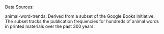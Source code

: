 Data Sources:

animal-word-trends:
Derived from a subset of the Google Books Initiative. The subset tracks the publication frequencies for hundreds of animal words in printed materials over the past 300 years.
